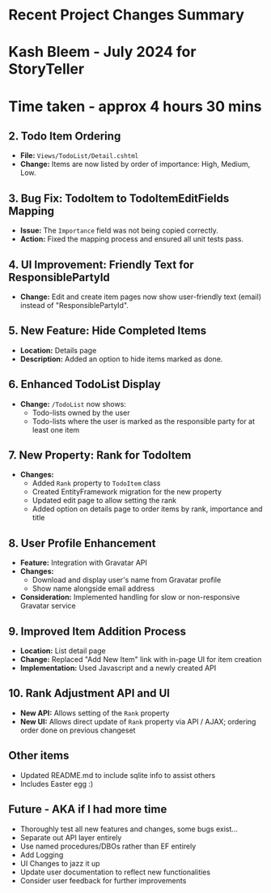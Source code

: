 # Recent Project Changes Summary
# Kash Bleem - July 2024 for StoryTeller
# Time taken - approx 4 hours 30 mins

## 2. Todo Item Ordering
- **File:** `Views/TodoList/Detail.cshtml`
- **Change:** Items are now listed by order of importance: High, Medium, Low.

## 3. Bug Fix: TodoItem to TodoItemEditFields Mapping
- **Issue:** The `Importance` field was not being copied correctly.
- **Action:** Fixed the mapping process and ensured all unit tests pass.

## 4. UI Improvement: Friendly Text for ResponsiblePartyId
- **Change:** Edit and create item pages now show user-friendly text (email) instead of "ResponsiblePartyId".

## 5. New Feature: Hide Completed Items
- **Location:** Details page
- **Description:** Added an option to hide items marked as done.

## 6. Enhanced TodoList Display
- **Change:** `/TodoList` now shows:
  - Todo-lists owned by the user
  - Todo-lists where the user is marked as the responsible party for at least one item

## 7. New Property: Rank for TodoItem
- **Changes:**
  - Added `Rank` property to `TodoItem` class
  - Created EntityFramework migration for the new property
  - Updated edit page to allow setting the rank
  - Added option on details page to order items by rank, importance and title

## 8. User Profile Enhancement
- **Feature:** Integration with Gravatar API
- **Changes:**
  - Download and display user's name from Gravatar profile
  - Show name alongside email address
- **Consideration:** Implemented handling for slow or non-responsive Gravatar service

## 9. Improved Item Addition Process
- **Location:** List detail page
- **Change:** Replaced "Add New Item" link with in-page UI for item creation
- **Implementation:** Used Javascript and a newly created API

## 10. Rank Adjustment API and UI
- **New API:** Allows setting of the `Rank` property
- **New UI:** Allows direct update of `Rank` property via API / AJAX; ordering order done on previous changeset

## Other items
- Updated README.md to include sqlite info to assist others
- Includes Easter egg :)

## Future - AKA if I had more time
- Thoroughly test all new features and changes, some bugs exist...
- Separate out API layer entirely
- Use named procedures/DBOs rather than EF entirely
- Add Logging
- UI Changes to jazz it up
- Update user documentation to reflect new functionalities
- Consider user feedback for further improvements